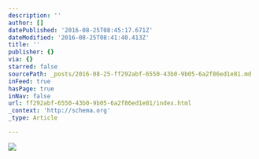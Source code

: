 ```yaml
---
description: ''
author: []
datePublished: '2016-08-25T08:45:17.671Z'
dateModified: '2016-08-25T08:41:40.413Z'
title: ''
publisher: {}
via: {}
starred: false
sourcePath: _posts/2016-08-25-ff292abf-6550-43b0-9b05-6a2f86ed1e81.md
inFeed: true
hasPage: true
inNav: false
url: ff292abf-6550-43b0-9b05-6a2f86ed1e81/index.html
_context: 'http://schema.org'
_type: Article

---
```

![](https://the-grid-user-content.s3-us-west-2.amazonaws.com/e1efba4c-4df4-47e3-901e-9edb1cf0bced.jpg)